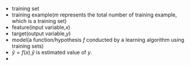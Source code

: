 - training set
- training example($m$ represents the total number of training example, which is a training set)
- feature(input variable,$x$)
- target(output variable,$y$)
- model(a function/hypothesis $f$ conducted by a learning algorithm using training sets)
- $\hat{y}=f(x)$,$\hat{y}$ is estimated value of $y$.
- 